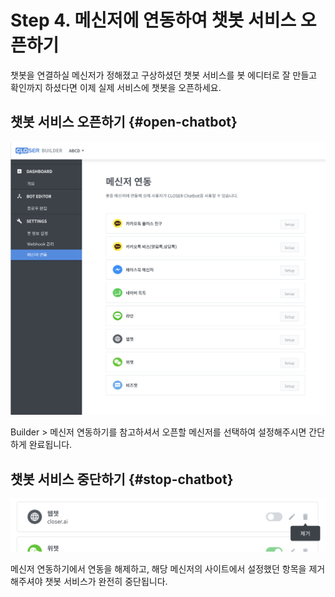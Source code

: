 # Step 4. 메신저에 연동하여 챗봇 서비스 오픈하기

챗봇을 연결하실 메신저가 정해졌고 구상하셨던 챗봇 서비스를 봇 에디터로 잘 만들고 확인까지 하셨다면 이제 실제 서비스에 챗봇을 오픈하세요.

## 챗봇 서비스 오픈하기 {#open-chatbot}

![](../../.gitbook/assets/guide_%20%2813%29.png)

Builder &gt; 메신저 연동하기를 참고하셔서 오픈할 메신저를 선택하여 설정해주시면 간단하게 완료됩니다.

## 챗봇 서비스 중단하기 {#stop-chatbot}

![](../../.gitbook/assets/guide_%20%289%29.png)

메신저 연동하기에서 연동을 해제하고, 해당 메신저의 사이트에서 설정했던 항목을 제거해주셔야 챗봇 서비스가 완전히 중단됩니다.

